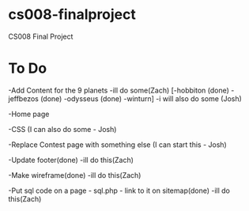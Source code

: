# cs008-finalproject
CS008 Final Project

# To Do
-Add Content for the 9 planets
-ill do some(Zach)
  [-hobbiton (done)
  -jeffbezos (done)
  -odysseus (done)
  -winturn]
-i will also do some (Josh)
 

-Home page 

-CSS (I can also do some - Josh)

-Replace Contest page with something else (I can start this - Josh)

-Update footer(done)
-ill do this(Zach)

-Make wireframe(done)
-ill do this(Zach)

-Put sql code on a page - sql.php - link to it on sitemap(done)
-ill do this(Zach)
